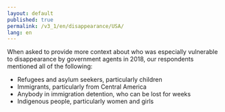 ```yaml
---
layout: default
published: true
permalink: /v3_1/en/disappearance/USA/
lang: en
---
```


When asked to provide more context about who was especially vulnerable to disappearance by government agents in 2018, our respondents mentioned all of the following:

- Refugees and asylum seekers, particularly children 
- Immigrants, particularly from Central America 
- Anybody in immigration detention, who can be lost for weeks 
- Indigenous people, particularly women and girls  

 